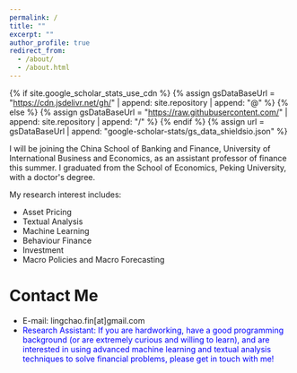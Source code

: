 ```yaml
---
permalink: /
title: ""
excerpt: ""
author_profile: true
redirect_from: 
  - /about/
  - /about.html
---
```



{% if site.google_scholar_stats_use_cdn %}
{% assign gsDataBaseUrl = "https://cdn.jsdelivr.net/gh/" | append: site.repository | append: "@" %}
{% else %}
{% assign gsDataBaseUrl = "https://raw.githubusercontent.com/" | append: site.repository | append: "/" %}
{% endif %}
{% assign url = gsDataBaseUrl | append: "google-scholar-stats/gs_data_shieldsio.json" %}

<span class='anchor' id='about-me'></span>

I will be joining the China School of Banking and Finance, University of International Business and Economics, as an assistant professor of finance this summer. I graduated from the School of Economics, Peking University, with a doctor's degree.

My research interest includes: 
- Asset Pricing
- Textual Analysis
- Machine Learning
- Behaviour Finance
- Investment
- Macro Policies and Macro Forecasting





<span class='anchor' id='-conferences'></span>





# Contact Me
- E-mail: lingchao.fin[at]gmail.com
- <span style="color: blue;">Research Assistant: If you are hardworking, have a good programming background (or are extremely curious and willing to learn), and are interested in using advanced machine learning and textual analysis techniques to solve financial problems, please get in touch with me!</span>
